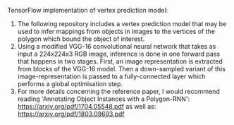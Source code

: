 TensorFlow implementation of vertex prediction model:
1. The following repository includes a vertex prediction model that may be used to infer mappings from objects in images to the vertices of the polygon which bound the object
of interest. 
2. Using a modified VGG-16 convolutional neural network that takes as input a 224x224x3 RGB image, inference is done in one forward pass that happens in two stages. 
First, an image representation is extracted from blocks of the VGG-16 model. Then a down-sampled variant of this image-representation is passed to a fully-connected layer
which performs a global optimisation step. 
3. For more details concerning the reference paper, I would recommend reading 'Annotating Object Instances with a Polygon-RNN': https://arxiv.org/pdf/1704.05548.pdf as well as: https://arxiv.org/pdf/1803.09693.pdf
